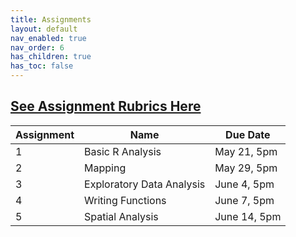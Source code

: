 ```yaml
---
title: Assignments
layout: default
nav_enabled: true
nav_order: 6
has_children: true
has_toc: false
---
```

[**See Assignment Rubrics Here**](https://docs.google.com/spreadsheets/d/17CWU-Hphfuo07-pNsSvmpiAgtaMFLFaWqowkNXh6NO4/edit?usp=sharing)
------------------------------------------------------------------------

| Assignment | Name | Due Date     |
|------------|------|--------------|
| 1          | Basic R Analysis     | May 21, 5pm  |
| 2          | Mapping     | May 29, 5pm  |
| 3          | Exploratory Data Analysis     | June 4, 5pm  |
| 4          | Writing Functions     | June 7, 5pm  |
| 5          | Spatial Analysis     | June 14, 5pm |
